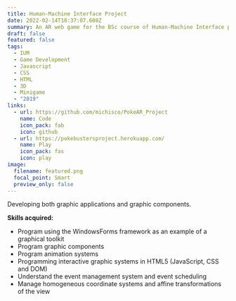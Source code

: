 ```yaml
---
title: Human-Machine Interface Project
date: 2022-02-14T18:37:07.608Z
summary: An AR web game for the BSc course of Human-Machine Interface project.
draft: false
featured: false
tags:
  - IUM
  - Game Development
  - Javascript
  - CSS
  - HTML
  - 3D
  - Minigame
  - "2019"
links:
  - url: https://github.com/michisco/PokeAR_Project
    name: Code
    icon_pack: fab
    icon: github
  - url: https://pokebustersproject.herokuapp.com/
    name: Play
    icon_pack: fas
    icon: play
image:
  filename: featured.png
  focal_point: Smart
  preview_only: false
---
```

Developing both graphic applications and graphic components. 

**Skills acquired:**

* Program using the WindowsForms framework as an example of a graphical toolkit
* Program graphic components
* Program animation systems
* Programming interactive graphic systems in HTML5 (JavaScript, CSS and DOM)
* Understand the event management system and event scheduling
* Manage homogeneous coordinate systems and affine transformations of the view